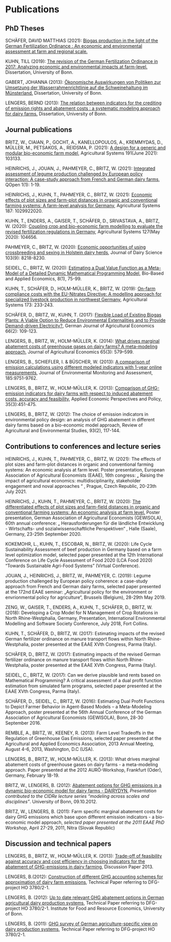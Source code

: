 # Publications

## PhD Theses

SCHÄFER, DAVID MATTHIAS (2021): [Biogas production in the light of the German Fertilization Ordinance : An economic and environmental assessment at farm and regional scale.](https://bonndoc.ulb.uni-bonn.de/xmlui/handle/20.500.11811/9424)

KUHN, TILL (2019): [The revision of the German Fertilization Ordinance in 2017: Analyzing economic and environmental impacts at farm-level.](https://bonndoc.ulb.uni-bonn.de/xmlui/handle/20.500.11811/8012) Dissertation, University of Bonn.

GABERT, JOHANNA (2013): [Ökonomische Auswirkungen von Politiken zur Umsetzung der Wasserrahmenrichtlinie auf die Schweinehaltung im Münsterland.](https://bonndoc.ulb.uni-bonn.de/xmlui/handle/20.500.11811/5559) Dissertation, University of Bonn.

LENGERS, BERND (2013): [The relation between indicators for the crediting of emission rights and abatement costs : a systematic modeling approach for dairy farms.](https://bonndoc.ulb.uni-bonn.de/xmlui/handle/20.500.11811/5560) Dissertation, University of Bonn.


## Journal publications

BRITZ, W., CIAIAN, P., GOCHT, A., KANELLOPOULOS, A., KREMMYDAS, D., MÜLLER, M., PETSAKOS, A., REIDSMA, P. (2021): [A design for a generic and modular bio-economic farm model](https://www.sciencedirect.com/science/article/pii/S0308521X2100086X?via%3Dihub), Agricultural Systems 191(June 2021): 103133.

HEINRICHS, J., JOUAN, J., PAHMEYER, C., BRITZ, W. (2021): [Integrated assessment of legume production challenged by European policy interaction: A case-study approach from French and German dairy farms](https://academic.oup.com/qopen/article/1/1/qoaa011/6133981), QOpen 1(1): 1-19.

HEINRICHS, J., KUHN, T., PAHMEYER, C., BRITZ, W. (2021): [Economic effects of plot sizes and farm-plot distances in organic and conventional farming systems: A farm-level analysis for Germany](https://www.sciencedirect.com/science/article/pii/S0308521X20308532?via%3Dihub), Agricultural Systems 187: 1029922020.

KUHN, T., ENDERS, A., GAISER, T., SCHÄFER, D., SRIVASTAVA, A., BRITZ, W. (2020): [Coupling crop and bio-economic farm modelling to evaluate the revised fertilization regulations in Germany](https://www.sciencedirect.com/science/article/abs/pii/S0308521X19303257?via%3Dihub), Agricultural Systems 127(May 2020): 104656.

PAHMEYER, C., BRITZ, W. (2020): [Economic opportunities of using crossbreeding and sexing in Holstein dairy herds](https://www.sciencedirect.com/science/article/pii/S0022030220305154?via%3Dihub), Journal of Dairy Science 103(9): 8218-8230.

SEIDEL, C., BRITZ, W. (2020): [Estimating a Dual Value Function as a Meta-Model of a Detailed Dynamic Mathematical Programming Model](https://oaj.fupress.net/index.php/bae/article/view/8147), Bio-Based and Applied Economics, 8(1), 75-99.

KUHN, T., SCHÄFER, D., HOLM-MÜLLER, K., BRITZ, W. (2019): [On-farm compliance costs with the EU-Nitrates Directive: A modelling approach for specialized livestock production in northwest Germany](https://www.sciencedirect.com/science/article/abs/pii/S0308521X18310631?via%3Dihub), Agricultural Systems 173: 233-243.

SCHÄFER, D., BRITZ, W., KUHN, T. (2017): [Flexible Load of Existing Biogas Plants: A Viable Option to Reduce Environmental Externalities and to Provide Demand-driven Electricity?](http://www.gjae-online.de/news/pdfstamps/outputs/GJAE-8d06536a47517df795d8ce3d34f36526.pdf), German Journal of Agricultural Economics 66(2): 109-123.

LENGERS, B., BRITZ, W., HOLM-MÜLLER, K. (2014): [What drives marginal abatement costs of greenhouse gases on dairy farms? A meta-modeling approach](http://dx.doi.org/10.1111/1477-9552.12057), Journal of Agricultural Economics 65(3): 579–599.

LENGERS, B., SCHIEFLER, I. & BÜSCHER,  W. (2013): [A comparison of emission calculations using different modeled indicators with 1-year online measurements](http://dx.doi.org/10.1007/s10661-013-3288-y), Journal of Environmental Monitoring and Assessment, 185:9751-9762.

LENGERS, B.,  BRITZ, W., HOLM-MÜLLER, K. (2013): [Comparison of GHG-emission indicators for dairy farms with respect to induced abatement costs, accuracy and feasibility](http://dx.doi.org/10.1093/aepp/ppt013), Applied Economic Perspectives and Policy, 35(3):451-475.

LENGERS, B.,  BRITZ, W. (2012): The choice of emission indicators in environmental policy design: an
analysis of GHG abatement in different dairy farms based on a bio-economic model approach, Review of Agricultural and Environmental Studies, 93(2), 117-144.


## Contributions to conferences and lecture series

HEINRICHS, J., KUHN, T., PAHMEYER, C., BRITZ, W. (2021): The effects of plot sizes and farm-plot distances in organic and conventional farming systems: An economic analysis at farm level. Poster presentation, European Association of Agricultural Economists (EAAE), 16th congress: „ Raising the impact of agricultural economics: multidisciplinarity, stakeholder engagement and noval approaches “ , Prague, Czech Republic, 20-23th July 2021.

HEINRICHS, J., KUHN, T., PAHMEYER, C., BRITZ, W. (2020): [The differentiated effects of plot sizes and farm-field distances in organic and conventional farming systems: An economic analysis at farm level.](https://ageconsearch.umn.edu/record/305628/) Poster presentation, German Association of Agricultural Economists (GEWISOLA), 60th annual conference: „ Herausforderungen für die ländliche Entwicklung - Wirtschafts- und sozialwissenschaftliche Perspektiven“ , Halle (Saale), Germany, 23-25th September 2020.

KOKEMOHR, L., KUHN, T., ESCOBAR, N., BRITZ, W. (2020): Life Cycle Sustainability Assessment of beef production in Germany based on a farm level optimization model, selected paper presented at the 12th International Conference on Life Cycle Assessment of Food 2020 (LCA Food 2020) “Towards Sustainable Agri-Food Systems” (Virtual Conference).

JOUAN, J., HEINRICHS, J., BRITZ, W., PAHMEYER, C. (2019): Legume production challenged by European policy coherence: a case-study approach from French and German dairy farms, selected paper presented at the 172nd EAAE seminar: „Agricultural policy for the environment or envrionmental policy for agriculture“, Brussels (Belgium), 28-29th May 2019.

ZENG, W., GAISER, T., ENDERS, A., KUHN, T., SCHÄFER, D., BRITZ, W. (2018): Developing a Crop Model for N Management of Crop Rotations in North Rhine-Westphalia, Germany, Presentation, International Environmental Modelling and Software Society Conference, July 2018, Fort Collins.

KUHN, T., SCHÄFER, D., BRITZ, W. (2017): Estimating impacts of the revised German fertilizer ordinance on manure transport flows within North Rhine-Westphalia, poster presented at the EAAE XVth Congress, Parma (Italy).

SCHÄFER, D., BRITZ, W. (2017): Estimating impacts of the revised German fertilizer ordinance on manure transport flows within North Rhine-Westphalia, poster presented at the EAAE XVth Congress, Parma (Italy).

SEIDEL, C., BRITZ, W. (2017): Can we derive plausible land rents based on Mathematical Programming? A critical assessment of a dual profit function estimation from simulated farm programs, selected paper presented at the EAAE XVth Congress, Parma (Italy).

SCHÄFER, D., SEIDEL, C., BRITZ, W. (2016): Estimating Dual Profit Functions to Depict Farmer Behavior in Agent-Based Models – a Meta-Modeling Approach, poster presented at the 56th Annual Conference of the German Association of Agricultural Economists (GEWISOLA), Bonn, 28-30 September 2016.

REMBLE, A., BRITZ, W., KEENEY, R. (2013): Farm Level Tradeoffs in the Regulation of Greenhouse Gas Emissions, selected paper presented at the Agricultural and Applied Economics Association, 2013 Annual Meeting, August 4-6, 2013, Washington, D.C (USA).

LENGERS, B., BRITZ, W., HOLM-MÜLLER, K. (2013): What drives marginal abatement costs of greenhouse gases on dairy farms - a meta-modeling approach. Paper presented at the 2012 AURÖ-Workshop, Frankfurt (Oder), Germany, February 18-19.

BRITZ, W., LENGERS, B. (2012): [Abatement options for GHG emissions in a dynamic bio-economic model for dairy farms - DAIRYDYN.](http://www.ilr.uni-bonn.de/agpo/publ/present/CIDRE_Vortrag.pdf) *Presentation contributed to the CIDRe lecture series “modeling across scales and disciplines”*. University of Bonn, 09.10.2012.

BRITZ, W., LENGERS, B. (2011): Farm specific marginal abatement costs for dairy GHG emissions which base upon different emission indicators - a bio-economic model approach, *selected paper presented at the 2011 EAAE PhD Workshop*, April 27-29, 2011, Nitra (Slovak Republic)


## Discussion and technical papers

LENGERS, B., BRITZ, W., HOLM-MÜLLER, K. (2013): [Trade-off of feasibility against accuracy and cost efficiency in choosing indicators for the abatement of GHG-emissions in dairy farming](http://www.ilr.uni-bonn.de/agpo/publ/dispap/download/dispap13_01.pdf), Discussion Paper 2013.

LENGERS, B.(2012): [Construction of different GHG accounting schemes for approximation of dairy farm emissions](http://www.ilr.uni-bonn.de/abtru/Veroeffentlichungen/WorkPapDownload/120729EmissionIndicators.pdf), Technical Paper referring to DFG-project HO 3780/2-1.

LENGERS, B. (2012): [Up to date relevant GHG abatement options in German agricultural dairy production systems](http://www.ilr.uni-bonn.de/abtru/Veroeffentlichungen/WorkPapDownload/120606Vermeidungsoptionen.pdf), Technical Paper referring to DFG-project HO 3780/2-1. Institute for Food and Resource Economics, University of Bonn.

LENGERS, B. (2011): [GHG survey of German agriculture-specific view on dairy production systems](http://www.ilr.uni-bonn.de/abtru/Veroeffentlichungen/WorkPapDownload/120709GHG-Survey.pdf), Technical Paper referring to DFG-project HO 3780/2-1.


 
